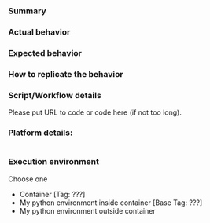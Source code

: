 ### Summary

### Actual behavior

### Expected behavior

### How to replicate the behavior

### Script/Workflow details

Please put URL to code or code here (if not too long).

### Platform details:

```

```

### Execution environment

Choose one
- Container [Tag: ???]
- My python environment inside container [Base Tag: ???]
- My python environment outside container
